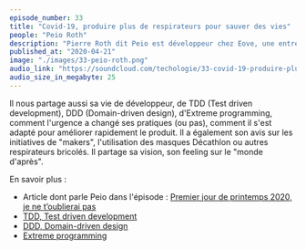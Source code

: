 ```yaml
---
episode_number: 33
title: "Covid-19, produire plus de respirateurs pour sauver des vies"
people: "Peio Roth"
description: "Pierre Roth dit Peio est développeur chez Eove, une entreprise qui produit des respirateurs, installée à Pau. Il nous parle de son quotidien qui a été bouleversé par l'arrivée du Covid-19, comment protéger l'équipe de production, créer une seconde équipe et travailler le samedi pour répondre à la demande."
published_at: "2020-04-21"
image: "./images/33-peio-roth.png"
audio_link: "https://soundcloud.com/techologie/33-covid-19-produire-plus-de-respirateurs-pour-sauver-des-vies"
audio_size_in_megabyte: 25
---
```


Il nous partage aussi sa vie de développeur, de TDD (Test driven development), DDD (Domain-driven design), d'Extreme programming, comment l'urgence a changé ses pratiques (ou pas), comment il s'est adapté pour améliorer rapidement le produit.
Il a également son avis sur les initiatives de "makers", l'utilisation des masques Décathlon ou autres respirateurs bricolés. Il partage sa vision, son feeling sur le "monde d'après".

<div class="block">

En savoir plus :

* Article dont parle Peio dans l'épisode : [Premier jour de printemps 2020, je ne t’oublierai pas](https://medium.com/@pierreroth64/premier-jour-de-printemps-2020-je-ne-toublierai-pas-26cad081c7dc)
* [TDD, Test driven development](https://fr.wikipedia.org/wiki/Test_driven_development)
* [DDD, Domain-driven design](https://en.wikipedia.org/wiki/Domain-driven_design)
* [Extreme programming](https://en.wikipedia.org/wiki/Extreme_programming)

</div>
